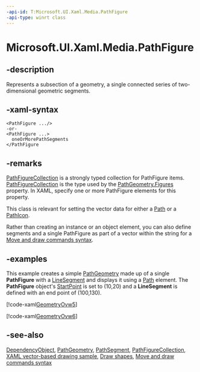 ```yaml
---
-api-id: T:Microsoft.UI.Xaml.Media.PathFigure
-api-type: winrt class
---
```


<!-- Class syntax.
public class PathFigure : Windows.UI.Xaml.DependencyObject, Windows.UI.Xaml.Media.IPathFigure
-->

# Microsoft.UI.Xaml.Media.PathFigure

## -description
Represents a subsection of a geometry, a single connected series of two-dimensional geometric segments.

## -xaml-syntax
```xaml
<PathFigure .../>
-or-
<PathFigure ...>
  oneOrMorePathSegments
</PathFigure
```


## -remarks
[PathFigureCollection](pathfigurecollection.md) is a strongly typed collection for PathFigure items. [PathFigureCollection](pathfigurecollection.md) is the type used by the [PathGeometry.Figures](pathgeometry_figures.md) property. In XAML, specify one or more PathFigure elements for this property.

This class is relevant for setting the vector data for either a [Path](../microsoft.ui.xaml.shapes/path.md) or a [PathIcon](../microsoft.ui.xaml.controls/pathicon.md).

Rather than creating an instance or an object element, you can also define segments and a single PathFigure as part of a vector within the string for a [Move and draw commands syntax](/windows/uwp/xaml-platform/move-draw-commands-syntax).

## -examples
This example creates a simple [PathGeometry](pathgeometry.md) made up of a single **PathFigure** with a [LineSegment](linesegment.md) and displays it using a [Path](../microsoft.ui.xaml.shapes/path.md) element. The **PathFigure** object's [StartPoint](pathfigure_startpoint.md) is set to (10,20) and a **LineSegment** is defined with an end point of (100,130).



[!code-xaml[GeometryOvw5](../microsoft.ui.xaml/code/geometries_snip/csharp/GeometryOvw5.xaml#SnippetGeometryOvw5)]



[!code-xaml[GeometryOvw6](../microsoft.ui.xaml/code/geometries_snip/csharp/GeometryOvw6.xaml#SnippetGeometryOvw6)]

 

## -see-also
[DependencyObject](../microsoft.ui.xaml/dependencyobject.md), [PathGeometry](pathgeometry.md), [PathSegment](pathsegment.md), [PathFigureCollection](pathfigurecollection.md), [XAML vector-based drawing sample](https://github.com/microsoftarchive/msdn-code-gallery-microsoft/tree/master/Official%20Windows%20Platform%20Sample/XAML%20vector-based%20drawing%20sample), [Draw shapes](/windows/uwp/graphics/drawing-shapes), [Move and draw commands syntax](/windows/uwp/xaml-platform/move-draw-commands-syntax)
